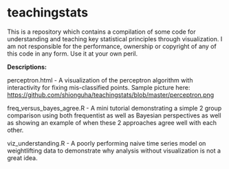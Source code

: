 teachingstats
=============

This is a repository which contains a compilation of some code for understanding and teaching key statistical principles through visualization. I am not responsible for the performance, ownership or copyright of any of this code in any form. Use it at your own peril.

**Descriptions:**

perceptron.html - A visualization of the perceptron algorithm with interactivity for fixing mis-classified points. Sample picture here: https://github.com/shionguha/teachingstats/blob/master/perceptron.png

freq_versus_bayes_agree.R - A mini tutorial demonstrating a simple 2 group comparison using both frequentist as well as Bayesian perspectives as well as showing an example of when these 2 approaches agree well with each other.

viz_understanding.R - A poorly performing naive time series model on weightlifting data to demonstrate why analysis without visualization is not a great idea.
